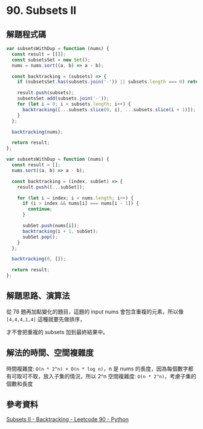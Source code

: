 # 90. Subsets II

## 解題程式碼

```javascript
var subsetsWithDup = function (nums) {
  const result = [[]];
  const subsetsSet = new Set();
  nums = nums.sort((a, b) => a - b);

  const backtracking = (subsets) => {
    if (subsetsSet.has(subsets.join('-')) || subsets.length === 0) return;

    result.push(subsets);
    subsetsSet.add(subsets.join('-'));
    for (let i = 0; i < subsets.length; i++) {
      backtracking([...subsets.slice(0, i), ...subsets.slice(i + 1)]);
    }
  };

  backtracking(nums);

  return result;
};
```

```javascript
var subsetsWithDup = function (nums) {
  const result = [];
  nums.sort((a, b) => a - b);

  const backtracking = (index, subSet) => {
    result.push([...subSet]);

    for (let i = index; i < nums.length; i++) {
      if (i > index && nums[i] === nums[i - 1]) {
        continue;
      }

      subSet.push(nums[i]);
      backtracking(i + 1, subSet);
      subSet.pop();
    }
  };

  backtracking(0, []);

  return result;
};
```

## 解題思路、演算法

從 78 題再加點變化的題目，這題的 input nums 會包含重複的元素，所以像 `[4,4,4,1,4]` 這種就要先做排序，

才不會把重複的 subsets 加到最終結果中。

## 解法的時間、空間複雜度

時間複雜度: `O(n * 2^n) + O(n * log n)`，n 是 nums 的長度，因為每個數字都有可取可不取，放入子集的情況，所以 2^n
空間複雜度: `O(n * 2^n)`，考慮子集的個數和長度

## 參考資料

[Subsets II - Backtracking - Leetcode 90 - Python](https://youtu.be/Vn2v6ajA7U0)
